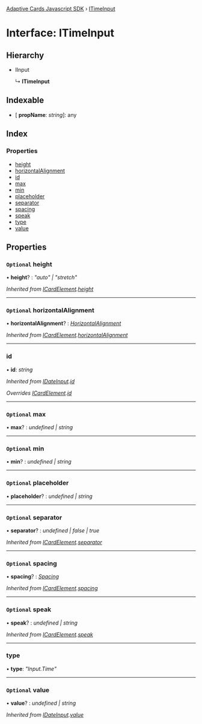 [Adaptive Cards Javascript SDK](../README.md) › [ITimeInput](itimeinput.md)

# Interface: ITimeInput

## Hierarchy

* IInput

  ↳ **ITimeInput**

## Indexable

* \[ **propName**: *string*\]: any

## Index

### Properties

* [height](itimeinput.md#optional-height)
* [horizontalAlignment](itimeinput.md#optional-horizontalalignment)
* [id](itimeinput.md#id)
* [max](itimeinput.md#optional-max)
* [min](itimeinput.md#optional-min)
* [placeholder](itimeinput.md#optional-placeholder)
* [separator](itimeinput.md#optional-separator)
* [spacing](itimeinput.md#optional-spacing)
* [speak](itimeinput.md#optional-speak)
* [type](itimeinput.md#type)
* [value](itimeinput.md#optional-value)

## Properties

### `Optional` height

• **height**? : *"auto" | "stretch"*

*Inherited from [ICardElement](icardelement.md).[height](icardelement.md#optional-height)*

___

### `Optional` horizontalAlignment

• **horizontalAlignment**? : *[HorizontalAlignment](../enums/horizontalalignment.md)*

*Inherited from [ICardElement](icardelement.md).[horizontalAlignment](icardelement.md#optional-horizontalalignment)*

___

###  id

• **id**: *string*

*Inherited from [IDateInput](idateinput.md).[id](idateinput.md#id)*

*Overrides [ICardElement](icardelement.md).[id](icardelement.md#optional-id)*

___

### `Optional` max

• **max**? : *undefined | string*

___

### `Optional` min

• **min**? : *undefined | string*

___

### `Optional` placeholder

• **placeholder**? : *undefined | string*

___

### `Optional` separator

• **separator**? : *undefined | false | true*

*Inherited from [ICardElement](icardelement.md).[separator](icardelement.md#optional-separator)*

___

### `Optional` spacing

• **spacing**? : *[Spacing](../enums/spacing.md)*

*Inherited from [ICardElement](icardelement.md).[spacing](icardelement.md#optional-spacing)*

___

### `Optional` speak

• **speak**? : *undefined | string*

*Inherited from [ICardElement](icardelement.md).[speak](icardelement.md#optional-speak)*

___

###  type

• **type**: *"Input.Time"*

___

### `Optional` value

• **value**? : *undefined | string*

*Inherited from [IDateInput](idateinput.md).[value](idateinput.md#optional-value)*

